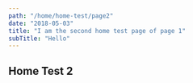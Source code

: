 ```yaml
---
path: "/home/home-test/page2"
date: "2018-05-03"
title: "I am the second home test page of page 1"
subTitle: "Hello"
---
```


## Home Test 2
